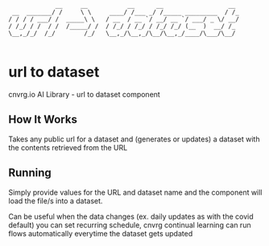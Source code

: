  ```
              __     __           __      __                  __ 
  __  _______/ /     \ \     ____/ /___ _/ /_____ _________  / /_
 / / / / ___/ /  _____\ \   / __  / __ `/ __/ __ `/ ___/ _ \/ __/
/ /_/ / /  / /  /_____/ /  / /_/ / /_/ / /_/ /_/ (__  )  __/ /_  
\__,_/_/  /_/        /_/   \__,_/\__,_/\__/\__,_/____/\___/\__/  
                                                                 
```

# url to dataset

cnvrg.io AI Library - url to dataset component

## How It Works

Takes any public url for a dataset and (generates or updates) a dataset with the contents retrieved from the URL

## Running

Simply provide values for the URL and dataset name and the component will load the file/s into a dataset. 

Can be useful when the data changes (ex. daily updates as with the covid default) you can set recurring schedule, cnvrg continual learning can run flows automatically everytime the dataset gets updated
 
```

